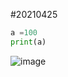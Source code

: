 #20210425

```python
a =100
print(a)
```
![image](177581471_170510651604869_3155092321060278138_n.png)
